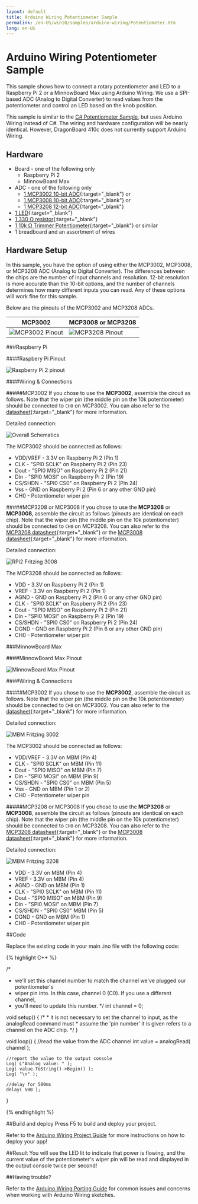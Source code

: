 ```yaml
---
layout: default
title: Arduino Wiring Potentiometer Sample
permalink: /en-US/win10/samples/arduino-wiring/Potentiometer.htm
lang: en-US
---
```


# Arduino Wiring Potentiometer Sample
This sample shows how to connect a rotary potentiometer and LED to a Raspberry Pi 2 or a MinnowBoard Max using Arduino Wiring. We use a SPI-based ADC (Analog to Digital Converter) to read values from the potentiometer and control an LED based on the knob position.

This sample is similar to the [C# Potentiometer Sample]({{site.baseurl}}/{{page.lang}}/win10/samples/Potentiometer.htm), but uses Arduino Wiring instead of C#. The wiring and hardware configuration will be nearly identical. However, DragonBoard 410c does not currently support Arduino Wiring.

## Hardware
- Board - one of the following only
	- Raspberry Pi 2
	- MinnowBoard Max
- ADC - one of the following only
	- [1 MCP3002 10-bit ADC](http://www.microchip.com/wwwproducts/Devices.aspx?product=MCP3002){:target="_blank"} or
	- [1 MCP3008 10-bit ADC](http://www.microchip.com/wwwproducts/Devices.aspx?dDocName=en010530){:target="_blank"} or
	- [1 MCP3208 12-bit ADC](http://www.digikey.com/product-search/en?KeyWords=mcp3208%20ci%2Fp&WT.z_header=search_go){:target="_blank"}
- [1 LED](http://www.digikey.com/product-detail/en/C5SMF-RJS-CT0W0BB1/C5SMF-RJS-CT0W0BB1-ND/2341832){:target="_blank"}
- [1 330 &#x2126; resistor](http://www.digikey.com/product-detail/en/CFR-25JB-52-330R/330QBK-ND/1636){:target="_blank"}
- [1 10k &#x2126; Trimmer Potentiometer](http://www.digikey.com/product-detail/en/3362P-1-103TLF/3362P-103TLF-ND/1232540){:target="_blank"} or similar
- 1 breadboard and an assortment of wires

## Hardware Setup

In this sample, you have the option of using either the MCP3002, MCP3008, or MCP3208 ADC (Analog to Digital Converter). 
The differences between the chips are the number of input channels and resolution. 12-bit resolution is more accurate than the 10-bit options, and the number of channels determines how many different inputs you can read. Any of these options will work fine for this sample. 

Below are the pinouts of the MCP3002 and MCP3208 ADCs. 

| MCP3002                                                              | MCP3008 or MCP3208                                                              |
| -------------------------------------------------------------------- | -------------------------------------------------------------------- |
| ![MCP3002 Pinout]({{site.baseurl}}/images/Potentiometer/MCP3002.PNG) | ![MCP3208 Pinout]({{site.baseurl}}/images/Potentiometer/MCP3208.PNG) |

###Raspberry Pi

####Raspbery Pi Pinout

![Raspberry Pi 2 pinout]({{site.baseurl}}/images/PinMappings/RP2_Pinout.png)

####Wiring & Connections

#####MCP3002
If you chose to use the **MCP3002**, assemble the circuit as follows. Note that the wiper pin (the middle pin on the 10k potentiometer) should be connected to `CH0` on MCP3002. You can also refer to the [datasheet](http://ww1.microchip.com/downloads/en/DeviceDoc/21294E.pdf){:target="_blank"} for more information.

Detailed connection:

![Overall Schematics]({{site.baseurl}}/images/Potentiometer/OverallCon-3002.PNG)

The MCP3002 should be connected as follows:

- VDD/VREF - 3.3V on Raspberry Pi 2 (Pin 1)
- CLK - "SPI0 SCLK" on Raspberry Pi 2 (Pin 23)
- Dout - "SPI0 MISO" on Raspberry Pi 2 (Pin 21)
- Din - "SPI0 MOSI" on Raspberry Pi 2 (Pin 19)
- CS/SHDN - "SPI0 CS0" on Raspberry Pi 2 (Pin 24)
- Vss - GND on Raspberry Pi 2 (Pin 6 or any other GND pin)
- CH0 - Potentiometer wiper pin


#####MCP3208 or MCP3008
If you chose to use the **MCP3208** or **MCP3008**, assemble the circuit as follows (pinouts are identical on each chip). Note that the wiper pin (the middle pin on the 10k potentiometer) should be connected to `CH0` on MCP3208. You can also refer to the [MCP3208 datasheet](http://pdf.datasheetcatalog.com/datasheets2/43/435228_1.pdf){:target="_blank"} or the [MCP3008 datasheet](http://ww1.microchip.com/downloads/en/DeviceDoc/21295C.pdf){:target="_blank"} for more information.

Detailed connection:

![RPi2 Fritzing 3008]({{site.baseurl}}/images/Potentiometer/OverallCon-3208.PNG)

The MCP3208 should be connected as follows:

- VDD - 3.3V on Raspberry Pi 2 (Pin 1)
- VREF - 3.3V on Raspberry Pi 2 (Pin 1)
- AGND - GND on Raspberry Pi 2 (Pin 6 or any other GND pin)
- CLK - "SPI0 SCLK" on Raspberry Pi 2 (Pin 23)
- Dout - "SPI0 MISO" on Raspberry Pi 2 (Pin 21)
- Din - "SPI0 MOSI" on Raspberry Pi 2 (Pin 19)
- CS/SHDN - "SPI0 CS0" on Raspberry Pi 2 (Pin 24)
- DGND - GND on Raspberry Pi 2 (Pin 6 or any other GND pin)
- CH0 - Potentiometer wiper pin

###MinnowBoard Max

####MinnowBoard Max Pinout

![MinnowBoard Max Pinout]({{site.baseurl}}/images/PinMappings/MBM_Pinout.png)

####Wiring & Connections

#####MCP3002
If you chose to use the **MCP3002**, assemble the circuit as follows. Note that the wiper pin (the middle pin on the 10k potentiometer) should be connected to `CH0` on MCP3002. You can also refer to the [datasheet](http://ww1.microchip.com/downloads/en/DeviceDoc/21294E.pdf){:target="_blank"} for more information.

Detailed connection:

![MBM Fritzing 3002]({{site.baseurl}}/images/arduino_wiring/MBM_pot3002.png)

The MCP3002 should be connected as follows:

- VDD/VREF - 3.3V on MBM (Pin 4)
- CLK - "SPI0 SCLK" on MBM (Pin 11)
- Dout - "SPI0 MISO" on MBM (Pin 7)
- Din - "SPI0 MOSI" on MBM (Pin 9)
- CS/SHDN - "SPI0 CS0" on MBM (Pin 5)
- Vss - GND on MBM (Pin 1 or 2)
- CH0 - Potentiometer wiper pin

#####MCP3208 or MCP3008
If you chose to use the **MCP3208** or **MCP3008**, assemble the circuit as follows (pinouts are identical on each chip). Note that the wiper pin (the middle pin on the 10k potentiometer) should be connected to `CH0` on MCP3208. You can also refer to the [MCP3208 datasheet](http://pdf.datasheetcatalog.com/datasheets2/43/435228_1.pdf){:target="_blank"} or the [MCP3008 datasheet](http://ww1.microchip.com/downloads/en/DeviceDoc/21295C.pdf){:target="_blank"} for more information.

Detailed connection:

![MBM Fritzing 3208]({{site.baseurl}}/images/arduino_wiring/MBM_pot3208.png)

- VDD - 3.3V on MBM (Pin 4)
- VREF - 3.3V on MBM (Pin 4)
- AGND - GND on MBM (Pin 1)
- CLK - "SPI0 SCLK" on MBM (Pin 11)
- Dout - "SPI0 MISO" on MBM (Pin 9)
- Din - "SPI0 MOSI" on MBM (Pin 7)
- CS/SHDN - "SPI0 CS0" MBM (Pin 5)
- DGND - GND on MBM (Pin 1)
- CH0 - Potentiometer wiper pin

##Code

Replace the existing code in your main .ino file with the following code:

{% highlight C++ %}

/*
 * we'll set this channel number to match the channel we've plugged our potentiometer's
 * wiper pin into. In this case, channel 0 (C0). If you use a different channel,
 * you'll need to update this number.
 */
int channel = 0;

void setup()
{
    /*
     * it is not necessary to set the channel to input, as the analogRead command must
     * assume the 'pin number' it is given refers to a channel on the ADC chip.
     */
}

void loop()
{
    //read the value from the ADC channel
    int value = analogRead( channel );

    //report the value to the output console
    Log( L"Analog value: " );
    Log( value.ToString()->Begin() );
    Log( "\n" );

    //delay for 500ms
    delay( 500 );
}

{% endhighlight %}


##Build and deploy
Press F5 to build and deploy your project.

Refer to the [Arduino Wiring Project Guide]({{site.baseurl}}/{{page.lang}}/win10/ArduinoWiringProjectGuide.htm) for more instructions on how to deploy your app!

##Result
You will see the LED lit to indicate that power is flowing, and the current value of the potentiometer's wiper pin will be read and displayed in the output console twice per second!

##Having trouble?

Refer to the [Arduino Wiring Porting Guide]({{site.baseurl}}/{{page.lang}}/win10/ArduinoWiringPortingGuide.htm) for common issues and concerns when working with Arduino Wiring sketches.
